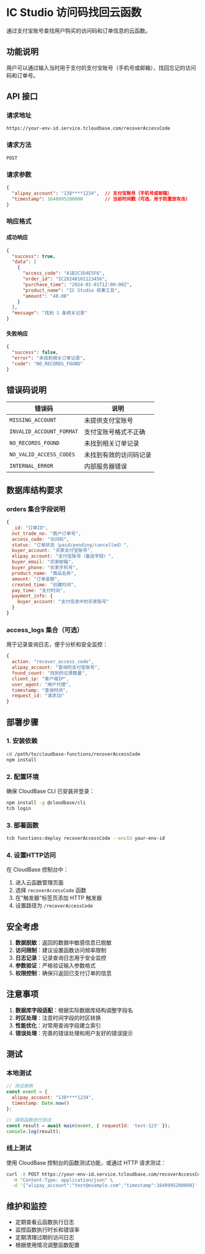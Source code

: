 # IC Studio 访问码找回云函数

通过支付宝账号查找用户购买的访问码和订单信息的云函数。

## 功能说明

用户可以通过输入当时用于支付的支付宝账号（手机号或邮箱），找回忘记的访问码和订单号。

## API 接口

### 请求地址
```
https://your-env-id.service.tcloudbase.com/recoverAccessCode
```

### 请求方法
```
POST
```

### 请求参数
```json
{
  "alipay_account": "138****1234",  // 支付宝账号（手机号或邮箱）
  "timestamp": 1640995200000        // 当前时间戳（可选，用于防重放攻击）
}
```

### 响应格式

#### 成功响应
```json
{
  "success": true,
  "data": [
    {
      "access_code": "A1B2C3D4E5F6",
      "order_id": "IC20240101123456",
      "purchase_time": "2024-01-01T12:00:00Z",
      "product_name": "IC Studio 视奏工具",
      "amount": "48.00"
    }
  ],
  "message": "找到 1 条相关记录"
}
```

#### 失败响应
```json
{
  "success": false,
  "error": "未找到相关订单记录",
  "code": "NO_RECORDS_FOUND"
}
```

## 错误码说明

| 错误码 | 说明 |
|--------|------|
| `MISSING_ACCOUNT` | 未提供支付宝账号 |
| `INVALID_ACCOUNT_FORMAT` | 支付宝账号格式不正确 |
| `NO_RECORDS_FOUND` | 未找到相关订单记录 |
| `NO_VALID_ACCESS_CODES` | 未找到有效的访问码记录 |
| `INTERNAL_ERROR` | 内部服务器错误 |

## 数据库结构要求

### orders 集合字段说明
```javascript
{
  _id: "订单ID",
  out_trade_no: "商户订单号",
  access_code: "访问码",
  status: "订单状态（paid/pending/cancelled）",
  buyer_account: "买家支付宝账号",
  alipay_account: "支付宝账号（备选字段）",
  buyer_email: "买家邮箱",
  buyer_phone: "买家手机号",
  product_name: "商品名称",
  amount: "订单金额",
  created_time: "创建时间",
  pay_time: "支付时间",
  payment_info: {
    buyer_account: "支付信息中的买家账号"
  }
}
```

### access_logs 集合（可选）
用于记录查询日志，便于分析和安全监控：
```javascript
{
  action: "recover_access_code",
  alipay_account: "查询的支付宝账号",
  found_count: "找到的记录数量",
  client_ip: "客户端IP",
  user_agent: "用户代理",
  timestamp: "查询时间",
  request_id: "请求ID"
}
```

## 部署步骤

### 1. 安装依赖
```bash
cd /path/to/cloudbase-functions/recoverAccessCode
npm install
```

### 2. 配置环境
确保 CloudBase CLI 已安装并登录：
```bash
npm install -g @cloudbase/cli
tcb login
```

### 3. 部署函数
```bash
tcb functions:deploy recoverAccessCode --envId your-env-id
```

### 4. 设置HTTP访问
在 CloudBase 控制台中：
1. 进入云函数管理页面
2. 选择 `recoverAccessCode` 函数
3. 在"触发器"标签页添加 HTTP 触发器
4. 设置路径为 `/recoverAccessCode`

## 安全考虑

1. **数据脱敏**：返回的数据中敏感信息已脱敏
2. **访问限制**：建议设置函数访问频率限制
3. **日志记录**：记录查询日志用于安全监控
4. **参数验证**：严格验证输入参数格式
5. **权限控制**：确保只返回已支付订单的信息

## 注意事项

1. **数据库字段适配**：根据实际数据库结构调整字段名
2. **时区处理**：注意时间字段的时区转换
3. **性能优化**：对常用查询字段建立索引
4. **错误处理**：完善的错误处理和用户友好的错误提示

## 测试

### 本地测试
```javascript
// 测试用例
const event = {
  alipay_account: "138****1234",
  timestamp: Date.now()
};

// 调用函数进行测试
const result = await main(event, { requestId: 'test-123' });
console.log(result);
```

### 线上测试
使用 CloudBase 控制台的函数测试功能，或通过 HTTP 请求测试：

```bash
curl -X POST https://your-env-id.service.tcloudbase.com/recoverAccessCode \
  -H "Content-Type: application/json" \
  -d '{"alipay_account":"test@example.com","timestamp":1640995200000}'
```

## 维护和监控

- 定期查看云函数执行日志
- 监控函数执行时长和错误率
- 定期清理过期的访问日志
- 根据使用情况调整函数配置